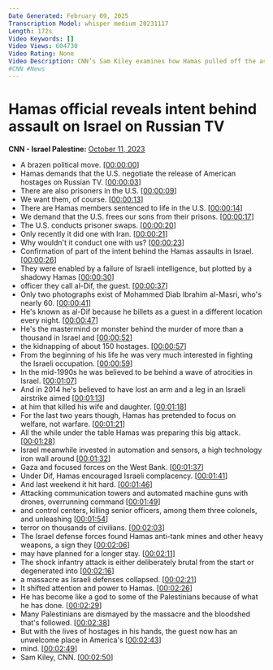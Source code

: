 ```yaml
---
Date Generated: February 09, 2025
Transcription Model: whisper medium 20231117
Length: 172s
Video Keywords: []
Video Views: 604730
Video Rating: None
Video Description: CNN’s Sam Kiley examines how Hamas pulled off the assault on Israel and the shadowy mastermind behind the series of atrocities.  
#CNN #News
---
```


# Hamas official reveals intent behind assault on Israel on Russian TV
**CNN - Israel Palestine:** [October 11, 2023](https://www.youtube.com/watch?v=kufj_iN41Gc)
*  A brazen political move. [[00:00:00](https://www.youtube.com/watch?v=kufj_iN41Gc&t=0.0s)]
*  Hamas demands that the U.S. negotiate the release of American hostages on Russian TV. [[00:00:03](https://www.youtube.com/watch?v=kufj_iN41Gc&t=3.4s)]
*  There are also prisoners in the U.S. [[00:00:09](https://www.youtube.com/watch?v=kufj_iN41Gc&t=9.36s)]
*  We want them, of course. [[00:00:13](https://www.youtube.com/watch?v=kufj_iN41Gc&t=13.0s)]
*  There are Hamas members sentenced to life in the U.S. [[00:00:14](https://www.youtube.com/watch?v=kufj_iN41Gc&t=14.56s)]
*  We demand that the U.S. frees our sons from their prisons. [[00:00:17](https://www.youtube.com/watch?v=kufj_iN41Gc&t=17.12s)]
*  The U.S. conducts prisoner swaps. [[00:00:20](https://www.youtube.com/watch?v=kufj_iN41Gc&t=20.2s)]
*  Only recently it did one with Iran. [[00:00:21](https://www.youtube.com/watch?v=kufj_iN41Gc&t=21.94s)]
*  Why wouldn't it conduct one with us? [[00:00:23](https://www.youtube.com/watch?v=kufj_iN41Gc&t=23.76s)]
*  Confirmation of part of the intent behind the Hamas assaults in Israel. [[00:00:26](https://www.youtube.com/watch?v=kufj_iN41Gc&t=26.36s)]
*  They were enabled by a failure of Israeli intelligence, but plotted by a shadowy Hamas [[00:00:30](https://www.youtube.com/watch?v=kufj_iN41Gc&t=30.8s)]
*  officer they call al-Dif, the guest. [[00:00:37](https://www.youtube.com/watch?v=kufj_iN41Gc&t=37.8s)]
*  Only two photographs exist of Mohammed Diab Ibrahim al-Masri, who's nearly 60. [[00:00:41](https://www.youtube.com/watch?v=kufj_iN41Gc&t=41.879999999999995s)]
*  He's known as al-Dif because he billets as a guest in a different location every night. [[00:00:47](https://www.youtube.com/watch?v=kufj_iN41Gc&t=47.16s)]
*  He's the mastermind or monster behind the murder of more than a thousand in Israel and [[00:00:52](https://www.youtube.com/watch?v=kufj_iN41Gc&t=52.16s)]
*  the kidnapping of about 150 hostages. [[00:00:57](https://www.youtube.com/watch?v=kufj_iN41Gc&t=57.36s)]
*  From the beginning of his life he was very much interested in fighting the Israeli occupation. [[00:00:59](https://www.youtube.com/watch?v=kufj_iN41Gc&t=59.72s)]
*  In the mid-1990s he was believed to be behind a wave of atrocities in Israel. [[00:01:07](https://www.youtube.com/watch?v=kufj_iN41Gc&t=67.36s)]
*  And in 2014 he's believed to have lost an arm and a leg in an Israeli airstrike aimed [[00:01:13](https://www.youtube.com/watch?v=kufj_iN41Gc&t=73.08s)]
*  at him that killed his wife and daughter. [[00:01:18](https://www.youtube.com/watch?v=kufj_iN41Gc&t=78.32s)]
*  For the last two years though, Hamas has pretended to focus on welfare, not warfare. [[00:01:21](https://www.youtube.com/watch?v=kufj_iN41Gc&t=81.39999999999999s)]
*  All the while under the table Hamas was preparing this big attack. [[00:01:28](https://www.youtube.com/watch?v=kufj_iN41Gc&t=88.24s)]
*  Israel meanwhile invested in automation and sensors, a high technology iron wall around [[00:01:32](https://www.youtube.com/watch?v=kufj_iN41Gc&t=92.91999999999999s)]
*  Gaza and focused forces on the West Bank. [[00:01:37](https://www.youtube.com/watch?v=kufj_iN41Gc&t=97.88s)]
*  Under Dif, Hamas encouraged Israeli complacency. [[00:01:41](https://www.youtube.com/watch?v=kufj_iN41Gc&t=101.24s)]
*  And last weekend it hit hard. [[00:01:46](https://www.youtube.com/watch?v=kufj_iN41Gc&t=106.44s)]
*  Attacking communication towers and automated machine guns with drones, overrunning command [[00:01:49](https://www.youtube.com/watch?v=kufj_iN41Gc&t=109.8s)]
*  and control centers, killing senior officers, among them three colonels, and unleashing [[00:01:54](https://www.youtube.com/watch?v=kufj_iN41Gc&t=114.67999999999999s)]
*  terror on thousands of civilians. [[00:02:03](https://www.youtube.com/watch?v=kufj_iN41Gc&t=123.47999999999999s)]
*  The Israel defense forces found Hamas anti-tank mines and other heavy weapons, a sign they [[00:02:06](https://www.youtube.com/watch?v=kufj_iN41Gc&t=126.52s)]
*  may have planned for a longer stay. [[00:02:11](https://www.youtube.com/watch?v=kufj_iN41Gc&t=131.36s)]
*  The shock infantry attack is either deliberately brutal from the start or degenerated into [[00:02:16](https://www.youtube.com/watch?v=kufj_iN41Gc&t=136.08s)]
*  a massacre as Israeli defenses collapsed. [[00:02:21](https://www.youtube.com/watch?v=kufj_iN41Gc&t=141.20000000000002s)]
*  It shifted attention and power to Hamas. [[00:02:26](https://www.youtube.com/watch?v=kufj_iN41Gc&t=146.04000000000002s)]
*  He has become like a god to some of the Palestinians because of what he has done. [[00:02:29](https://www.youtube.com/watch?v=kufj_iN41Gc&t=149.12s)]
*  Many Palestinians are dismayed by the massacre and the bloodshed that's followed. [[00:02:38](https://www.youtube.com/watch?v=kufj_iN41Gc&t=158.16000000000003s)]
*  But with the lives of hostages in his hands, the guest now has an unwelcome place in America's [[00:02:43](https://www.youtube.com/watch?v=kufj_iN41Gc&t=163.16s)]
*  mind. [[00:02:49](https://www.youtube.com/watch?v=kufj_iN41Gc&t=169.4s)]
*  Sam Kiley, CNN. [[00:02:50](https://www.youtube.com/watch?v=kufj_iN41Gc&t=170.4s)]
